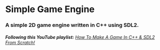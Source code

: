 # Simple Game Engine

### A simple 2D game engine written in C++ using SDL2.

###### _**Following this YouTube playlist:** [How To Make A Game In C++ & SDL2 From Scratch!](https://www.youtube.com/playlist?list=PLhfAbcv9cehhkG7ZQK0nfIGJC_C-wSLrx)_